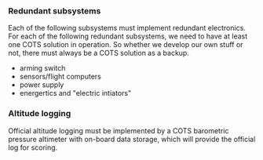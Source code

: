 ### Redundant subsystems
Each of the following subsystems must implement redundant electronics. For each of the following redundant subsystems, we need to have at least one COTS solution in operation. So whether we develop our own stuff or not, there must always be a COTS solution as a backup.

* arming switch
* sensors/flight computers
* power supply
* energertics and "electric intiators"


### Altitude logging
Official altitude logging must be implemented by a COTS barometric pressure altimeter with on-board data storage, which will provide the official log for scoring. 
